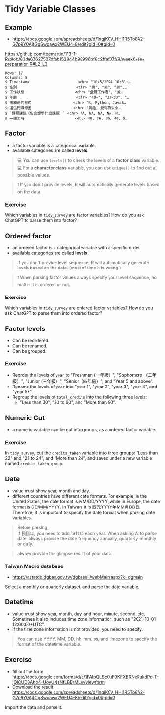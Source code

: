 # Tidy Variable Classes

## Example 

 - <https://docs.google.com/spreadsheets/d/1nqjK0V_HHl1R5To8A2-G7p9YQAjfGgSwoawx2WEU4-8/edit?gid=0#gid=0>


<https://github.com/tpemartin/113-1-R/blob/83de67627537dfab152844b98996bf8c2ffaf07f/R/week6-ee-preparation.R#L2-L3>


```
Rows: 17
Columns: 8
$ Timestamp                      <chr> "10/5/2024 10:31:…
$ 性別                           <chr> "男", "男", "男",…
$ 工作狀態                       <chr> "全職工作者", "兼…
$ 年齡                           <chr> "40+", "23-30", "…
$ 接觸過的程式                   <chr> "R, Python, JavaS…
$ 選這門課原因                   <chr> "興趣, 覺得對未來…
$ `課程建議（包含想學什麼課題）` <chr> NA, NA, NA, NA, N…
$ 一週工時                       <dbl> 40, 36, 35, 40, 5…
```

<summary>

</summary>

## Factor  

  - a factor variable is a categorical variable.
  - available categories are called **levels**.  
  
> :computer: You can use `levels()` to check the levels of a **factor class** variable.
> :computer: For a **character class** variable, you can use `unique()` to find out all possible values.

> :exclamation: If you don't provide levels, R will automatically generate levels based on the data.  

### Exercise

Which variables in `tidy_survey` are factor variables? How do you ask ChatGPT to parse them into factor?

  
## Ordered factor  

  - an ordered factor is a categorical variable with a specific order.  
  - available categories are called **levels**.  
  
> If you don't provide level sequence, R will automatically generate levels based on the data. (most of time it is wrong.)

> :exclamation: When parsing factor values always specify your level sequence, no matter it is ordered or not.

### Exercise

Which variables in `tidy_survey` are ordered factor variables? How do you ask ChatGPT to parse them into ordered factor?

## Factor levels

  - Can be reordered.  
  - Can be renamed.   
  - Can be grouped.  

### Exercise

  - Reorder the levels of `year` to "Freshman (一年級）", "Sophomore （二年級）", "Junior  (三年級）", "Senior（四年級）", and "Year 5 and above".
  - Rename the levels of `year` into "year 1", "year 2", "year 3", "year 4", and "year 5+".
  - Regroup the levels of  `total_credits` into the following three levels:  
    - "Less than 30", "30 to 90", and "More than 90".

## Numeric Cut
 
  - a numeric variable can be cut into groups, as a ordered factor variable.
  
### Exercise

In `tidy_survey`, cut the `credits_taken` variable into three groups: "Less than 22" and "22 to 24", and "More than 24", and saved under a new variable named `credits_taken_group`.

## Date

  - value must show year, month and day.   
  - different countries have different date formats. For example, in the United States, the date format is MM/DD/YYYY, while in Europe, the date format is DD/MM/YYYY. In Taiwan, it is 西元YYYY年MM月DD日. Therefore, it is important to specify the date format when parsing date variables. 

> Before parsing,  
> If 民國年, you need to add 1911 to each year.
> When asking AI to parse date, always provide the date frequency annually, quarterly, monthly or daily.

> always provide the glimpse result of your data.

### Taiwan Macro database

  - <https://nstatdb.dgbas.gov.tw/dgbasall/webMain.aspx?k=dgmain>

Select a monthly or quarterly dataset, and parse the date variable.

## Datetime 

  - value must show year, month, day, and hour, minute, second, etc. Sometimes it also includes time zone information, such as "2021-10-01 12:00:00+UTC".   
  - if the time zone information is not provided, you need to specify. 


> You can use YYYY, MM, DD, hh, mm, ss, and timezone to specify the format of the datetime variable.


## Exercise

  - fill out the form <https://docs.google.com/forms/d/e/1FAIpQLSc0uF9KFXBRNeRukdPq-T-jQiCUDBAho4-UoyUNsNfLBBrMLw/viewform>  
  - Download the result <https://docs.google.com/spreadsheets/d/1nqjK0V_HHl1R5To8A2-G7p9YQAjfGgSwoawx2WEU4-8/edit?gid=0#gid=0>  
  
Import the data and parse it.